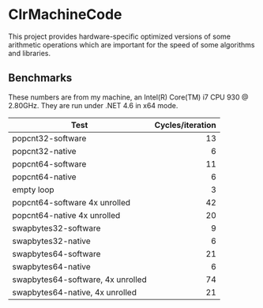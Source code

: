 ﻿# ClrMachineCode

This project provides hardware-specific optimized versions of some arithmetic operations which are
important for the speed of some algorithms and libraries.


## Benchmarks

These numbers are from my machine, an Intel(R) Core(TM) i7 CPU         930  @ 2.80GHz.
They are run under .NET 4.6 in x64 mode.

| Test | Cycles/iteration |
| ------ |------:|
|popcnt32-software | 13 |
|popcnt32-native | 6 |
|popcnt64-software | 11 |
|popcnt64-native | 6 |
|empty loop | 3 |
|popcnt64-software 4x unrolled | 42 |
|popcnt64-native 4x unrolled | 20 |
|swapbytes32-software | 9 |
|swapbytes32-native | 6 |
|swapbytes64-software | 21 |
|swapbytes64-native | 6 |
|swapbytes64-software, 4x unrolled | 74 |
|swapbytes64-native, 4x unrolled | 21 |

